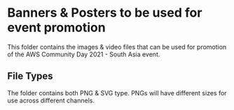 # Banners & Posters to be used for event promotion
This folder contains the images & video files that can be used for promotion of the AWS Community Day 2021 - South Asia event.

## File Types
The folder contains both PNG & SVG type. PNGs will have different sizes for use across different channels.